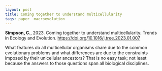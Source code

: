 ```yaml
---
layout: post
title: Coming together to understand multicellularity
tags: paper  macroevolution
---
```


**Simpson, C.**, 2023. Coming together to understand multicellularity. Trends in Ecology and Evolution. https://doi.org/10.1016/j.tree.2023.01.007

What features do all multicellular organisms share due to the common evolutionary problems and what differences are due to the constraints imposed by their unicellular ancestors? That is no easy task; not least because the answers to those questions span all biological disciplines. 

